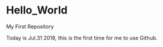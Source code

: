 # Hello_World
My First Repository

Today is Jul.31 2018, this is the first time for me to use Github. 
